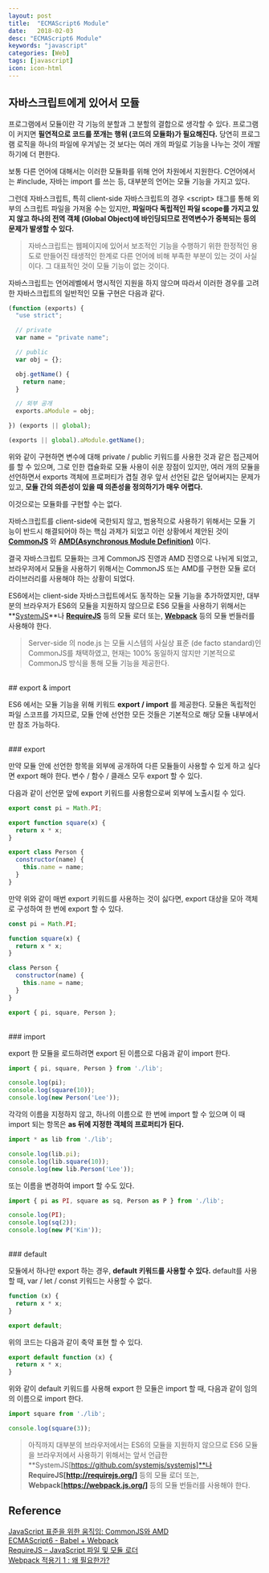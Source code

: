 ```yaml
---
layout: post
title:  "ECMAScript6 Module"
date:   2018-02-03
desc: "ECMAScript6 Module"
keywords: "javascript"
categories: [Web]
tags: [javascript]
icon: icon-html
---
```


##  자바스크립트에게 있어서 모듈

프로그램에서 모듈이란 각 기능의 분할과 그 분할의 결합으로 생각할 수 있다. 
프로그램이 커지면 **필연적으로 코드를 쪼개는 행위 (코드의 모듈화)가 필요해진다.** 당연히 프로그램 로직을 하나의 파일에 우겨넣는 것 보다는 여러 개의 파일로 기능을 나누는 것이 개발하기에 더 편한다.

보통 다른 언어에 대해서는 이러한 모듈화를 위해 언어 차원에서 지원한다. C언어에서는 #include, 자바는 import 를 쓰는 등, 대부분의 언어는 모듈 기능을 가지고 있다.

그런데 자바스크립트, 특히 client-side 자바스크립트의 경우 \<script\> 태그를 통해 외부의 스크립트 파일을 가져올 수는 있지만, **파일마다 독립적인 파일 scope를 가지고 있지 않고 하나의 전역 객체 (Global Object)에 바인딩되므로 전역변수가 중복되는 등의 문제가 발생할 수 있다.**

> 자바스크립트는 웹페이지에 있어서 보조적인 기능을 수행하기 위한 한정적인 용도로 만들어진 태생적인 한계로 다른 언어에 비해 부족한 부분이 있는 것이 사실이다. 그 대표적인 것이 모듈 기능이 없는 것이다.

자바스크립트는 언어레벨에서 명시적인 지원을 하지 않으며 따라서 이러한 경우를 고려한 자바스크립트의 일반적인 모듈 구현은 다음과 같다.

```javascript
(function (exports) {
  "use strict";

  // private
  var name = "private name";

  // public 
  var obj = {};

  obj.getName() {
    return name;
  }

  // 외부 공개
  exports.aModule = obj;

}) (exports || global);

(exports || global).aModule.getName();
```

위와 같이 구현하면 변수에 대해 private / public 키워드를 사용한 것과 같은 접근제어를 할 수 있으며, 그로 인한 캡슐화로 모듈 사용이 쉬운 장점이 있지만, 여러 개의 모듈을 선언하면서 exports 객체에 프로퍼티가 겹칠 경우 앞서 선언된 값은 덮어써지는 문제가 있고, **모듈 간의 의존성이 있을 때 의존성을 정의하기가 매우 어렵다.**

이것으로는 모듈화를 구현할 수는 없다.

자바스크립트를 client-side에 국한되지 않고, 범용적으로 사용하기 위해서는 모듈 기능이 반드시 해결되어야 하는 핵심 과제가 되었고 이런 상황에서 제안된 것이 **[CommonJS](http://www.commonjs.org/)** 와 **[AMD(Asynchronous Module Definition)](https://github.com/amdjs/amdjs-api/wiki/AMD)** 이다.

결국 자바스크립트 모듈화는 크게 CommonJS 진영과 AMD 진영으로 나뉘게 되었고, 브라우저에서 모듈을 사용하기 위해서는 CommonJS 또는 AMD를 구현한 모듈 로더 라이브러리를 사용해야 하는 상황이 되었다.

ES6에서는 client-side 자바스크립트에서도 동작하는 모듈 기능을 추가하였지만, 대부분의 브라우저가 ES6의 모듈을 지원하지 않으므로 ES6 모듈을 사용하기 위해서는 **[SystemJS](https://github.com/systemjs/systemjs)**나 **[RequireJS](http://requirejs.org/)** 등의 모듈 로더 또는, **[Webpack](https://webpack.js.org/)** 등의 모듈 번들러를 사용해야 한다.

> Server-side 의 node.js 는 모듈 시스템의 사실상 표준 (de facto standard)인 CommonJS를 채택하였고,  현재는 100% 동일하지 않지만 기본적으로 CommonJS 방식을 통해 모듈 기능을 제공한다.


<br>
## export & import

ES6 에서는 모듈 기능을 위해 키워드 **export / import** 를 제공한다.
모듈은 독립적인 파일 스코프를 가지므로, 모듈 안에 선언한 모든 것들은 기본적으로 해당 모듈 내부에서만 참조 가능하다.

<br>
### export

만약 모듈 안에 선언한 항목을 외부에 공개하여 다른 모듈들이 사용할 수 있게 하고 싶다면 export 해야 한다. 변수 / 함수 / 클래스 모두 export 할 수 있다.

다음과 같이 선언문 앞에 export 키워드를 사용함으로써 외부에 노출시킬 수 있다.

```javascript
export const pi = Math.PI;

export function square(x) {
  return x * x;
}

export class Person {
  constructor(name) {
    this.name = name;
  }
}
```

만약 위와 같이 매번 export 키워드를 사용하는 것이 싫다면, export 대상을 모아 객체로 구성하여 한 번에 export 할 수 있다.

```javascript
const pi = Math.PI;

function square(x) {
  return x * x;
}

class Person {
  constructor(name) {
    this.name = name;
  }
}

export { pi, square, Person };
```

<br>
### import

export 한 모듈을 로드하려면 export 된 이름으로 다음과 같이 import 한다.

```javascript
import { pi, square, Person } from './lib';

console.log(pi);
console.log(square(10));
console.log(new Person('Lee'));
```

각각의 이름을 지정하지 않고, 하나의 이름으로 한 번에 import 할 수 있으며 이 때 import 되는 항목은 **as 뒤에 지정한 객체의 프로퍼티가 된다.**

```javascript
import * as lib from './lib';

console.log(lib.pi);
console.log(lib.square(10));
console.log(new lib.Person('Lee'));
```

또는 이름을 변경하여 import 할 수도 있다.

```javascript
import { pi as PI, square as sq, Person as P } from './lib';

console.log(PI);
console.log(sq(2));
console.log(new P('Kim'));
```

<br>
### default

모듈에서 하나만 export 하는 경우, **default 키워드를 사용할 수 있다.** 
default를 사용할 때, var / let / const 키워드는 사용할 수 없다.

```javascript
function (x) {
  return x * x;
}

export default;
```

위의 코드는 다음과 같이 축약 표현 할 수 있다.

```javascript
export default function (x) {
  return x * x;
}
```

위와 같이 default 키워드를 사용해 export 한 모듈은 import 할 때, 다음과 같이 임의의 이름으로 import 한다.

```javascript
import square from './lib';

console.log(square(3));
```

> 아직까지 대부분의 브라우저에서는 ES6의 모듈을 지원하지 않으므로 ES6 모듈을 브라우저에서 사용하기 위해서는 앞서 언급한  **SystemJS[https://github.com/systemjs/systemjs]**나 **RequireJS[http://requirejs.org/]** 등의 모듈 로더 또는, **Webpack[https://webpack.js.org/]** 등의 모듈 번들러를 사용해야 한다.

## Reference

[JavaScript 표준을 위한 움직임: CommonJS와 AMD](http://d2.naver.com/helloworld/12864)<br>
[ECMAScript6 - Babel + Webpack](http://poiemaweb.com/es6-babel)<br>
[RequireJS – JavaScript 파일 및 모듈 로더](http://blog.javarouka.me/2013/04/requirejs-javascript.html)<br>
[Webpack 적용기 1 : 왜 필요한가?](https://hjlog.me/post/117)

